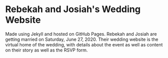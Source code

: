 # Rebekah and Josiah's Wedding Website

Made using Jekyll and hosted on GitHub Pages. Rebekah and Josiah are getting married on Saturday, June 27, 2020. Their wedding website is the virtual home of the wedding, with details about the event as well as content on their story as well as the RSVP form.
